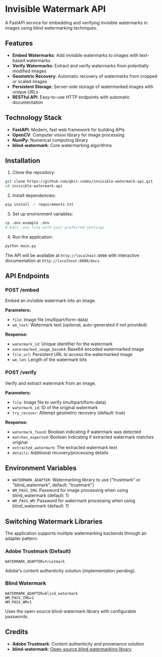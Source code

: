 # Invisible Watermark API

A FastAPI service for embedding and verifying invisible watermarks in images using blind watermarking techniques.

## Features

- **Embed Watermarks**: Add invisible watermarks to images with text-based watermarks
- **Verify Watermarks**: Extract and verify watermarks from potentially modified images
- **Geometric Recovery**: Automatic recovery of watermarks from cropped or scaled images
- **Persistent Storage**: Server-side storage of watermarked images with unique URLs
- **RESTful API**: Easy-to-use HTTP endpoints with automatic documentation

## Technology Stack

- **FastAPI**: Modern, fast web framework for building APIs
- **OpenCV**: Computer vision library for image processing
- **NumPy**: Numerical computing library
- **blind-watermark**: Core watermarking algorithms

## Installation

1. Clone the repository:
```bash
git clone https://github.com/qbit-codes/invisible-watermark-api.git
cd invisible-watermark-api
```

2. Install dependencies:
```bash
pip install -r requirements.txt
```

3. Set up environment variables:
```bash
cp .env.example .env
# Edit .env file with your preferred settings
```

4. Run the application:
```bash
python main.py
```

The API will be available at `http://localhost:8000` with interactive documentation at `http://localhost:8000/docs`.

## API Endpoints

### POST /embed
Embed an invisible watermark into an image.

**Parameters:**
- `file`: Image file (multipart/form-data)
- `wm_text`: Watermark text (optional, auto-generated if not provided)

**Response:**
- `watermark_id`: Unique identifier for the watermark
- `watermarked_image_base64`: Base64 encoded watermarked image
- `file_url`: Persistent URL to access the watermarked image
- `wm_len`: Length of the watermark bits

### POST /verify
Verify and extract watermark from an image.

**Parameters:**
- `file`: Image file to verify (multipart/form-data)
- `watermark_id`: ID of the original watermark
- `try_recover`: Attempt geometric recovery (default: true)

**Response:**
- `watermark_found`: Boolean indicating if watermark was detected
- `matches_expected`: Boolean indicating if extracted watermark matches original
- `extracted_watermark`: The extracted watermark text
- `details`: Additional recovery/processing details

## Environment Variables

- `WATERMARK_ADAPTER`: Watermarking library to use ("trustmark" or "blind_watermark", default: "trustmark")
- `WM_PASS_IMG`: Password for image processing when using blind_watermark (default: 1)
- `WM_PASS_WM`: Password for watermark processing when using blind_watermark (default: 1)

## Switching Watermark Libraries

The application supports multiple watermarking backends through an adapter pattern:

### Adobe Trustmark (Default)
```env
WATERMARK_ADAPTER=trustmark
```
Adobe's content authenticity solution (implementation pending).

### Blind Watermark
```env
WATERMARK_ADAPTER=blind_watermark
WM_PASS_IMG=1
WM_PASS_WM=1
```
Uses the open-source blind-watermark library with configurable passwords.

## Credits

- **Adobe Trustmark**: Content authenticity and provenance solution
- **blind-watermark**: [Open-source blind watermarking library](https://github.com/guofei9987/blind_watermark)
